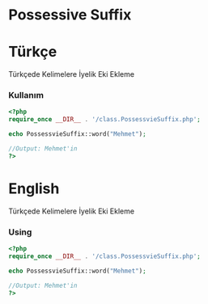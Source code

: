 # Possessive Suffix

# Türkçe

Türkçede Kelimelere İyelik Eki Ekleme

### Kullanım

```php
<?php
require_once __DIR__ . '/class.PossessvieSuffix.php';

echo PossessvieSuffix::word("Mehmet");

//Output: Mehmet'in
?>
```

# English

Türkçede Kelimelere İyelik Eki Ekleme

### Using

```php
<?php
require_once __DIR__ . '/class.PossessvieSuffix.php';

echo PossessvieSuffix::word("Mehmet");

//Output: Mehmet'in
?>
```
